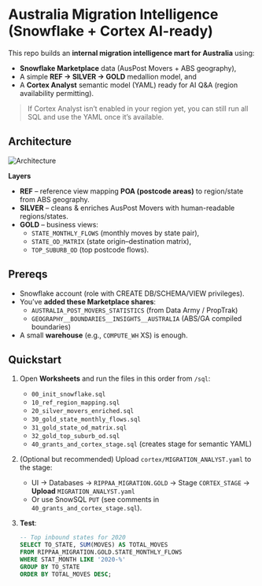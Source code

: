# Australia Migration Intelligence (Snowflake + Cortex AI-ready)

This repo builds an **internal migration intelligence mart for Australia** using:
- **Snowflake Marketplace** data (AusPost Movers + ABS geography),
- A simple **REF → SILVER → GOLD** medallion model, and
- A **Cortex Analyst** semantic model (YAML) ready for AI Q&A (region availability permitting).

> If Cortex Analyst isn’t enabled in your region yet, you can still run all SQL and use the YAML once it’s available.

## Architecture

![Architecture](assets/architecture.png)

**Layers**
- **REF** – reference view mapping **POA (postcode areas)** to region/state from ABS geography.
- **SILVER** – cleans & enriches AusPost Movers with human-readable regions/states.
- **GOLD** – business views:
  - `STATE_MONTHLY_FLOWS` (monthly moves by state pair),
  - `STATE_OD_MATRIX` (state origin–destination matrix),
  - `TOP_SUBURB_OD` (top postcode flows).

## Prereqs

- Snowflake account (role with CREATE DB/SCHEMA/VIEW privileges).
- You’ve **added these Marketplace shares**:
  - `AUSTRALIA_POST_MOVERS_STATISTICS` (from Data Army / PropTrak)
  - `GEOGRAPHY__BOUNDARIES__INSIGHTS__AUSTRALIA` (ABS/GA compiled boundaries)
- A small **warehouse** (e.g., `COMPUTE_WH` XS) is enough.

## Quickstart

1. Open **Worksheets** and run the files in this order from `/sql`:

   - `00_init_snowflake.sql`
   - `10_ref_region_mapping.sql`
   - `20_silver_movers_enriched.sql`
   - `30_gold_state_monthly_flows.sql`
   - `31_gold_state_od_matrix.sql`
   - `32_gold_top_suburb_od.sql`
   - `40_grants_and_cortex_stage.sql` (creates stage for semantic YAML)

2. (Optional but recommended) Upload `cortex/MIGRATION_ANALYST.yaml` to the stage:
   - UI → Databases → `RIPPAA_MIGRATION.GOLD` → Stage `CORTEX_STAGE` → **Upload** `MIGRATION_ANALYST.yaml`
   - Or use SnowSQL `PUT` (see comments in `40_grants_and_cortex_stage.sql`).

3. **Test**:
   ```sql
   -- Top inbound states for 2020
   SELECT TO_STATE, SUM(MOVES) AS TOTAL_MOVES
   FROM RIPPAA_MIGRATION.GOLD.STATE_MONTHLY_FLOWS
   WHERE STAT_MONTH LIKE '2020-%'
   GROUP BY TO_STATE
   ORDER BY TOTAL_MOVES DESC;
